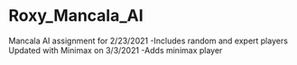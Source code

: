 # Roxy_Mancala_AI
Mancala AI assignment for 2/23/2021
  -Includes random and expert players
Updated with Minimax on 3/3/2021
  -Adds minimax player

